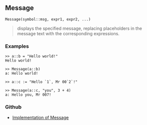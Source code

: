 ## Message

```
Message(symbol::msg, expr1, expr2, ...)
```

> displays the specified message, replacing placeholders in the message text with the corresponding expressions.

### Examples

```
>> a::b = "Hello world!"
Hello world!
    
>> Message(a::b)
a: Hello world!
    
>> a::c := "Hello `1`, Mr 00`2`!"
    
>> Message(a::c, "you", 3 + 4)
a: Hello you, Mr 007!  
```

### Github

* [Implementation of Message](https://github.com/axkr/symja_android_library/blob/master/symja_android_library/matheclipse-core/src/main/java/org/matheclipse/core/builtin/IOFunctions.java#L312) 
